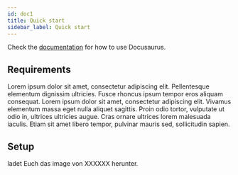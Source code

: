 ```yaml
---
id: doc1
title: Quick start
sidebar_label: Quick start
---
```


Check the [documentation](https://docusaurus.io) for how to use Docusaurus.

## Requirements

Lorem ipsum dolor sit amet, consectetur adipiscing elit. Pellentesque elementum dignissim ultricies. Fusce rhoncus ipsum tempor eros aliquam consequat. Lorem ipsum dolor sit amet, consectetur adipiscing elit. Vivamus elementum massa eget nulla aliquet sagittis. Proin odio tortor, vulputate ut odio in, ultrices ultricies augue. Cras ornare ultrices lorem malesuada iaculis. Etiam sit amet libero tempor, pulvinar mauris sed, sollicitudin sapien.

## Setup

ladet Euch das image von XXXXXX herunter.
